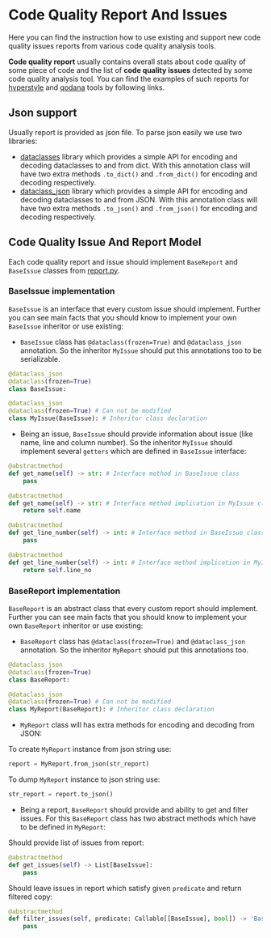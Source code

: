# Code Quality Report And Issues

Here you can find the instruction how to use existing and support new code quality issues reports from various code quality analysis tools.

**Code quality report** usually contains overall stats about code quality of some piece of code and 
the list of **code quality issues** detected by some code quality analysis tool. 
You can find the examples of such reports for [hyperstyle](../hyperstyle/README.md) and [qodana](../qodana/README.md) tools by following links.

## Json support
Usually report is provided as json file. To parse json easily we use two libraries:
* [dataclasses](https://pypi.org/project/dataclasses/) library which provides a simple API for encoding and decoding dataclasses to and from dict.
    With this annotation class will have two extra methods `.to_dict()` and `.from_dict()` for encoding and decoding respectively.
* [dataclass_json](https://pypi.org/project/dataclasses-json/0.0.12/) library which provides a simple API for encoding and decoding dataclasses to and from JSON.
    With this annotation class will have two extra methods `.to_json()` and `.from_json()` for encoding and decoding respectively.

## Code Quality Issue And Report Model
Each code quality report and issue should implement `BaseReport` and `BaseIssue` classes from [report.py](report.py).

### BaseIssue implementation

`BaseIssue` is an interface that every custom issue should implement.
Further you can see main facts that you should know to implement your own `BaseIssue` inheritor or use existing:

* `BaseIssue` class has `@dataclass(frozen=True)` and `@dataclass_json` annotation. 
So the inheritor `MyIssue` should put this annotations too to be serializable.

```python
@dataclass_json
@dataclass(frozen=True)
class BaseIssue:

@dataclass_json
@dataclass(frozen=True) # Can not be modified
class MyIssue(BaseIssue): # Inheritor class declaration
```   

* Being an issue, `BaseIssue` should provide information about issue (like name, line and column number). 
So the inheritor `MyIssue` should implement several `getters` which are defined in `BaseIssue` interface:

```python
@abstractmethod
def get_name(self) -> str: # Interface method in BaseIssue class
    pass

@abstractmethod
def get_name(self) -> str: # Interface method implication in MyIssue class
    return self.name
```

```python
@abstractmethod
def get_line_number(self) -> int: # Interface method in BaseIssue class
    pass

@abstractmethod
def get_line_number(self) -> int: # Interface method implication in MyIssue class
    return self.line_no
``` 

### BaseReport implementation

`BaseReport` is an abstract class that every custom report should implement.
Further you can see main facts that you should know to implement your own `BaseReport` inheritor or use existing:

* `BaseReport` class has `@dataclass(frozen=True)` and `@dataclass_json` annotation. 
So the inheritor `MyReport` should put this annotations too.

```python
@dataclass_json
@dataclass(frozen=True)
class BaseReport:

@dataclass_json
@dataclass(frozen=True) # Can not be modified
class MyReport(BaseReport): # Inheritor class declaration
```   

* `MyReport` class will has extra methods for encoding and decoding from JSON:

To create `MyReport` instance from json string use:
```python
report = MyReport.from_json(str_report)
```
To dump `MyReport` instance to json string use:
```python 
str_report = report.to_json()
```

* Being a report, `BaseReport` should provide and ability to get and filter issues. 
For this `BaseReport` class has two abstract methods which have to be defined in `MyReport`:

Should provide list of issues from report:
```python
@abstractmethod
def get_issues(self) -> List[BaseIssue]:
    pass
```

Should leave issues in report which satisfy given `predicate` and return filtered copy:
```python
@abstractmethod
def filter_issues(self, predicate: Callable[[BaseIssue], bool]) -> 'BaseReport':
    pass
```

